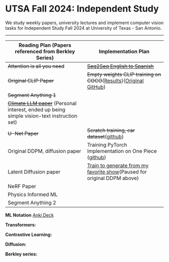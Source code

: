 # UTSA Fall 2024: Independent Study
We study weekly papers, university lectures and 
implement computer vision tasks for Independent Study 
Fall 2024 at University of Texas - San Antonio.

---
| **Reading Plan (Papers referenced from Berkley Series)**                                                                         | **Implementation Plan** |
|----------------------------------------------------------------------------------------------------------------------------------|--------------------------|
| ~~Attention is all you need~~                                                                                                    |~~[Seq2Seq English to Spanish](http://bit.ly/3AaCknS)~~|
| ~~Original CLIP Paper~~                                                                                                          |~~Empty weights CLIP training on COCO~~([Results](https://bit.ly/4hhcLC1))([Original GitHub](https://bit.ly/3BW4OSP))     |
| ~~Segment Anything 1~~                                                                                                           |                          |
| ~~[Climate LLM paper](https://arxiv.org/abs/2409.19058)~~ (Personal interest, ended up being simple vision-text instruction set) |                          |
| ~~U-Net Paper~~                                                                                                                       |~~Scratch training, car dataset~~([github](https://github.com/JesseGuerrero/Pytorch-UNet))            |
| Original DDPM, diffusion paper                                                                                              | Training PyTorch Implementation on One Piece ([github](https://github.com/JesseGuerrero/denoising-diffusion-pytorch)) |
| Latent Diffusion paper                                                                                                           |[Train to generate from my favorite show](https://bit.ly/4dZqJWi)(Paused for original DDPM above)|
| NeRF Paper                                                                                                                       |                          |
| Physics Informed ML                                                                                                              |                          |
| Segment Anything 2                                                                                                               |                          |

**ML Notation**
[Anki Deck](https://ankiweb.net/shared/info/1677308617?cb=1729982872644)

**Transformers:**

**Contrastive Learning:**

**Diffusion:**

**Berkley series:**
